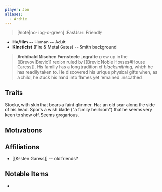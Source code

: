 ```yaml
---
player: Jon
aliases:
  - Archie
---
```

>[!note|no-i bg-c-green] :FasUser: Friendly

- **He/Him** -- Human -- Adult
- **Kineticist** (Fire & Metal Gates) -- Smith background

> **Archibald Mischen Fornsteele Legralte** grew up in the [[Brevoy|Brevic]] region ruled by [[Brevic Noble Houses#House Garess]]. His familly has a long tradition of *blacksmithing*, which he has readily taken to. He discovered his unique physical gifts when, as a child, he stuck his hand into flames yet remained unscathed.

## Traits
Stocky, with skin that bears a faint glimmer. Has an old scar along the side of his head. Sports a wish blade ("a family heirloom") that he seems very keen to show off. Seems gregarious.

## Motivations


## Affiliations
- [[Kesten Garess]] -- old friends?

## Notable Items
- 